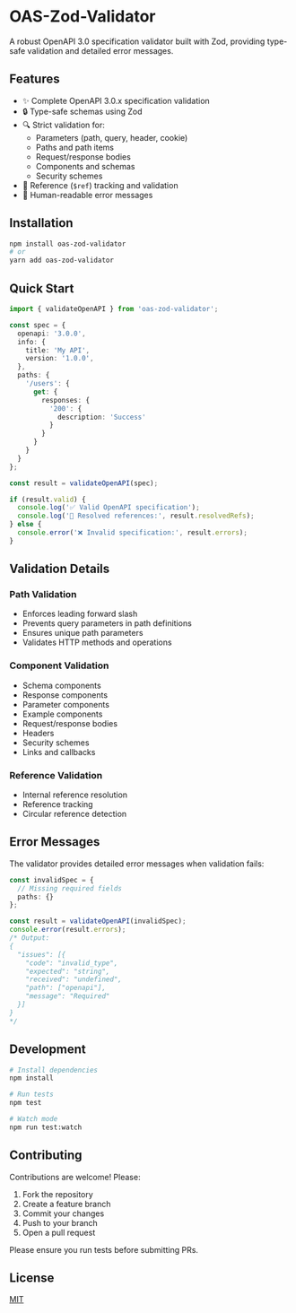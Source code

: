 # OAS-Zod-Validator

A robust OpenAPI 3.0 specification validator built with Zod, providing type-safe validation and detailed error messages.

## Features

- ✨ Complete OpenAPI 3.0.x specification validation
- 🔒 Type-safe schemas using Zod
- 🔍 Strict validation for:
  - Parameters (path, query, header, cookie)
  - Paths and path items
  - Request/response bodies
  - Components and schemas
  - Security schemes
- 🔗 Reference (`$ref`) tracking and validation
- 📝 Human-readable error messages

## Installation

```bash
npm install oas-zod-validator
# or
yarn add oas-zod-validator
```

## Quick Start

```typescript
import { validateOpenAPI } from 'oas-zod-validator';

const spec = {
  openapi: '3.0.0',
  info: {
    title: 'My API',
    version: '1.0.0',
  },
  paths: {
    '/users': {
      get: {
        responses: {
          '200': {
            description: 'Success'
          }
        }
      }
    }
  }
};

const result = validateOpenAPI(spec);

if (result.valid) {
  console.log('✅ Valid OpenAPI specification');
  console.log('📎 Resolved references:', result.resolvedRefs);
} else {
  console.error('❌ Invalid specification:', result.errors);
}
```

## Validation Details

### Path Validation
- Enforces leading forward slash
- Prevents query parameters in path definitions
- Ensures unique path parameters
- Validates HTTP methods and operations

### Component Validation
- Schema components
- Response components
- Parameter components
- Example components
- Request/response bodies
- Headers
- Security schemes
- Links and callbacks

### Reference Validation
- Internal reference resolution
- Reference tracking
- Circular reference detection

## Error Messages

The validator provides detailed error messages when validation fails:

```typescript
const invalidSpec = {
  // Missing required fields
  paths: {}
};

const result = validateOpenAPI(invalidSpec);
console.error(result.errors);
/* Output:
{
  "issues": [{
    "code": "invalid_type",
    "expected": "string",
    "received": "undefined",
    "path": ["openapi"],
    "message": "Required"
  }]
}
*/
```

## Development

```bash
# Install dependencies
npm install

# Run tests
npm test

# Watch mode
npm run test:watch
```

## Contributing

Contributions are welcome! Please:

1. Fork the repository
2. Create a feature branch
3. Commit your changes
4. Push to your branch
5. Open a pull request

Please ensure you run tests before submitting PRs.

## License

[MIT](./LICENSE)